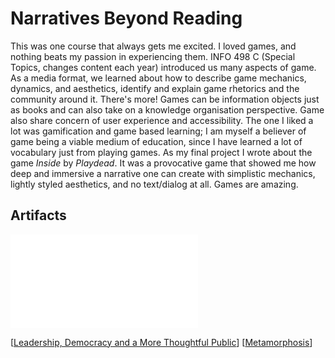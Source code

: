 # Narratives Beyond Reading

This was one course that always gets me excited. I loved games, and nothing beats my passion in experiencing them. INFO 498 C (Special Topics, changes content each year) introduced us many aspects of game. As a media format, we learned about how to describe game mechanics, dynamics, and aesthetics, identify and explain game rhetorics and the community around it. There's more! Games can be information objects just as books and can also take on a knowledge organisation perspective. Game also share concern of user experience and accessibility. The one I liked a lot was gamification and game based learning; I am myself a believer of game being a viable medium of education, since I have learned a lot of vocabulary just from playing games. As my final project I wrote about the game _Inside_ by _Playdead_. It was a provocative game that showed me how deep and immersive a narrative one can create with simplistic mechanics, lightly styled aesthetics, and no text/dialog at all. Games are amazing.

## Artifacts

![](../pdfs/Game%20Analysis.pdf)

[[Leadership, Democracy and a More Thoughtful Public]]
[[Metamorphosis]]

[//begin]: # "Autogenerated link references for markdown compatibility"
[Leadership, Democracy and a More Thoughtful Public]: <../HONORS/Leadership, Democracy and a More Thoughtful Public.md> "Talk Persuasively"
[Metamorphosis]: ../Metamorphosis.md "Metamorphosis"
[//end]: # "Autogenerated link references"
